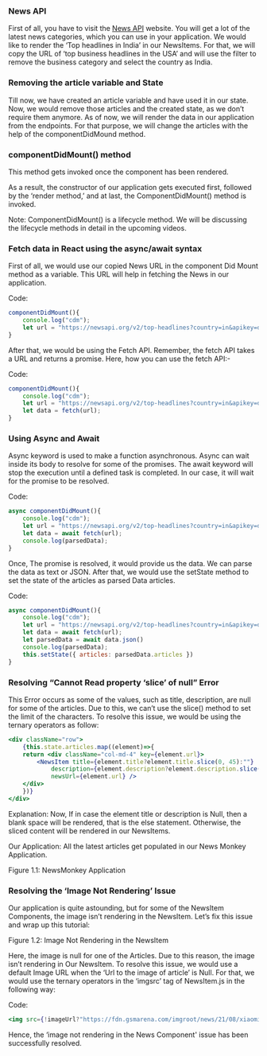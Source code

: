 


### **News API**

First of all, you have to visit the [News API](https://newsapi.org/) website. You will get a lot of the latest news categories, which you can use in your application. We would like to render the ‘Top headlines in India’ in our NewsItems. For that, we will copy the URL of ‘top business headlines in the USA’ and will use the filter to remove the business category and select the country as India. 


### **Removing the article variable and State**

Till now, we have created an article variable and have used it in our state. Now, we would remove those articles and the created state, as we don’t require them anymore. As of now, we will render the data in our application from the endpoints. For that purpose, we will change the articles with the help of the componentDidMound method. 


### **componentDidMount() method**

This method gets invoked once the component has been rendered.

As a result, the constructor of our application gets executed first, followed by the ‘render method,’ and at last, the ComponentDidMount() method is invoked.

Note: ComponentDidMount() is a lifecycle method. We will be discussing the lifecycle methods in detail in the upcoming videos.


### **Fetch data in React using the async/await syntax**

First of all, we would use our copied News URL in the component Did Mount method as a variable. This URL will help in fetching the News in our application.

Code:


```jsx
componentDidMount(){
    console.log("cdm");
    let url = "https://newsapi.org/v2/top-headlines?country=in&apikey=dbe57b028aeb41e285a226a94865f7a7";
}
```


After that, we would be using the Fetch API. Remember, the fetch API takes a URL and returns a promise. Here, how you can use the fetch API:- 

Code:


```jsx
componentDidMount(){
    console.log("cdm");
    let url = "https://newsapi.org/v2/top-headlines?country=in&apikey=dbe57b028aeb41e285a226a94865f7a7";
    let data = fetch(url);
}
```



### **Using Async and Await**

Async keyword is used to make a function asynchronous. Async can wait inside its body to resolve for some of the promises. The await keyword will stop the execution until a defined task is completed. In our case, it will wait for the promise to be resolved. 

Code: 


```jsx
async componentDidMount(){
    console.log("cdm");
    let url = "https://newsapi.org/v2/top-headlines?country=in&apikey=dbe57b028aeb41e285a226a94865f7a7";
    let data = await fetch(url);
    console.log(parsedData);
}
```


Once, The promise is resolved, it would provide us the data. We can parse the data as text or JSON. After that, we would use the setState method to set the state of the articles as parsed Data articles.

Code: 


```jsx
async componentDidMount(){
    console.log("cdm");
    let url = "https://newsapi.org/v2/top-headlines?country=in&apikey=dbe57b028aeb41e285a226a94865f7a7";
    let data = await fetch(url);
    let parsedData = await data.json()
    console.log(parsedData);
    this.setState({ articles: parsedData.articles })
}
```



### **Resolving “Cannot Read property ‘slice’ of null” Error**

This Error occurs as some of the values, such as title, description, are null for some of the articles. Due to this, we can’t use the slice() method to set the limit of the characters. To resolve this issue, we would be using the ternary operators as follow:


```jsx
<div className="row">
    {this.state.articles.map((element)=>{
    return <div className="col-md-4" key={element.url}>
        <NewsItem title={element.title?element.title.slice(0, 45):""}
            description={element.description?element.description.slice(0, 88):""} imageUrl={element.urlToImage}
            newsUrl={element.url} />
    </div>
    })}
</div>
```


Explanation: Now, If in case the element title or description is Null, then a blank space will be rendered, that is the else statement. Otherwise, the sliced content will be rendered in our NewsItems.

Our Application: All the latest articles get populated in our News Monkey Application. 

Figure 1.1: NewsMonkey Application

 


### **Resolving the ‘Image Not Rendering’ Issue**

Our application is quite astounding, but for some of the NewsItem Components, the image isn’t rendering in the NewsItem. Let’s fix this issue and wrap up this tutorial:

Figure 1.2: Image Not Rendering in the NewsItem

Here, the image is null for one of the Articles. Due to this reason, the image isn’t rendering in Our NewsItem. To resolve this issue, we would use a default Image URL when the ‘Url to the image of article’ is Null. For that, we would use the ternary operators in the ‘imgsrc’ tag of NewsItem.js in the following way: 

Code: 


```jsx
<img src={!imageUrl?"https://fdn.gsmarena.com/imgroot/news/21/08/xiaomi-smart-home-india-announcements/-476x249w4/gsmarena_00.jpg":imageUrl} className="card-img-top" alt="..."/>
```


Hence, the ‘image not rendering in the News Component' issue has been successfully resolved. 
